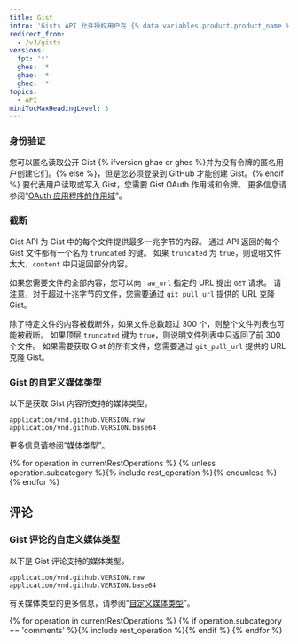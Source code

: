 ```yaml
---
title: Gist
intro: 'Gists API 允许授权用户在 {% data variables.product.product_name %} 上列出、创建、更新和删除公共 gist。'
redirect_from:
  - /v3/gists
versions:
  fpt: '*'
  ghes: '*'
  ghae: '*'
  ghec: '*'
topics:
  - API
miniTocMaxHeadingLevel: 3
---
```


### 身份验证

您可以匿名读取公开 Gist {% ifversion ghae or ghes %}并为没有令牌的匿名用户创建它们。{% else %}，但是您必须登录到 GitHub 才能创建 Gist。{% endif %} 要代表用户读取或写入 Gist，您需要 Gist OAuth 作用域和令牌。 更多信息请参阅“[OAuth 应用程序的作用域](/developers/apps/scopes-for-oauth-apps)”。

<!-- When an OAuth client does not have the gists scope, the API will return a 404 "Not Found" response regardless of the validity of the credentials. The API will return a 401 "Bad credentials" response if the gists scope was given to the application but the credentials are invalid. -->

### 截断

Gist API 为 Gist 中的每个文件提供最多一兆字节的内容。 通过 API 返回的每个 Gist 文件都有一个名为 `truncated` 的键。 如果 `truncated` 为 `true`，则说明文件太大，`content` 中只返回部分内容。

如果您需要文件的全部内容，您可以向 `raw_url` 指定的 URL 提出 `GET` 请求。 请注意，对于超过十兆字节的文件，您需要通过 `git_pull_url` 提供的 URL 克隆 Gist。

除了特定文件的内容被截断外，如果文件总数超过 300 个，则整个文件列表也可能被截断。 如果顶层 `truncated` 键为 `true`，则说明文件列表中只返回了前 300 个文件。 如果需要获取 Gist 的所有文件，您需要通过 `git_pull_url` 提供的 URL 克隆 Gist。

### Gist 的自定义媒体类型

以下是获取 Gist 内容所支持的媒体类型。

    application/vnd.github.VERSION.raw
    application/vnd.github.VERSION.base64

更多信息请参阅“[媒体类型](/rest/overview/media-types)”。

{% for operation in currentRestOperations %}
  {% unless operation.subcategory %}{% include rest_operation %}{% endunless %}
{% endfor %}

## 评论

### Gist 评论的自定义媒体类型

以下是 Gist 评论支持的媒体类型。

    application/vnd.github.VERSION.raw
    application/vnd.github.VERSION.base64

有关媒体类型的更多信息，请参阅“[自定义媒体类型](/rest/overview/media-types)”。

{% for operation in currentRestOperations %}
  {% if operation.subcategory == 'comments' %}{% include rest_operation %}{% endif %}
{% endfor %}
